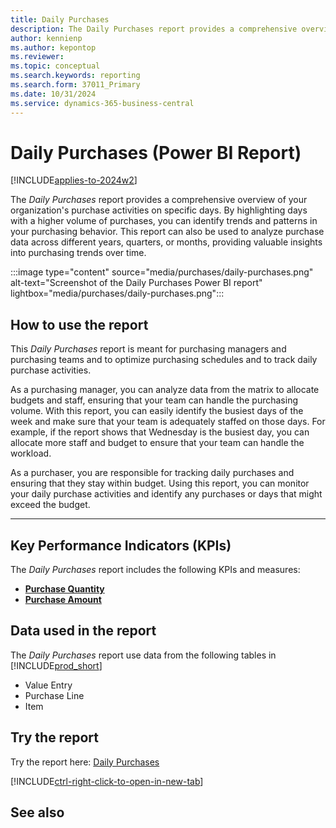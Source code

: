 ```yaml
---
title: Daily Purchases
description: The Daily Purchases report provides a comprehensive overview of your organization's purchase activities on specific days.
author: kennienp
ms.author: kepontop
ms.reviewer:
ms.topic: conceptual
ms.search.keywords: reporting
ms.search.form: 37011_Primary
ms.date: 10/31/2024
ms.service: dynamics-365-business-central
---
```

# Daily Purchases (Power BI Report)

[!INCLUDE[applies-to-2024w2](includes/applies-to-2024w2.md)]

The *Daily Purchases* report provides a comprehensive overview of your organization's purchase activities on specific days. By highlighting days with a higher volume of purchases, you can identify trends and patterns in your purchasing behavior. This report can also be used to analyze purchase data across different years, quarters, or months, providing valuable insights into purchasing trends over time.

:::image type="content" source="media/purchases/daily-purchases.png" alt-text="Screenshot of the Daily Purchases Power BI report" lightbox="media/purchases/daily-purchases.png":::

## How to use the report

This *Daily Purchases* report is meant for purchasing managers and purchasing teams and  to optimize purchasing schedules and to track daily purchase activities.

As a purchasing manager, you can analyze data from the matrix to allocate budgets and staff, ensuring that your team can handle the purchasing volume. With this report, you can easily identify the busiest days of the week and make sure that your team is adequately staffed on those days. For example, if the report shows that Wednesday is the busiest day, you can allocate more staff and budget to ensure that your team can handle the workload.

As a purchaser, you are responsible for tracking daily purchases and ensuring that they stay within budget. Using this report, you can monitor your daily purchase activities and identify any purchases or days that might exceed the budget.

---

## Key Performance Indicators (KPIs)

The *Daily Purchases* report includes the following KPIs and measures: 

- [**Purchase Quantity**](####)  
- [**Purchase Amount**](####)

## Data used in the report

The *Daily Purchases* report use data from the following tables in [!INCLUDE[prod_short](includes/prod_short.md)]

- Value Entry
- Purchase Line
- Item

## Try the report

Try the report here: [Daily Purchases](https://businesscentral.dynamics.com?page=37011)

[!INCLUDE[ctrl-right-click-to-open-in-new-tab](includes/ctrl-right-click-to-open-in-new-tab.md)]


## See also

